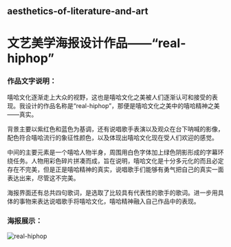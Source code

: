 ## aesthetics-of-literature-and-art

# 文艺美学海报设计作品——“real-hiphop”

### 作品文字说明：

嘻哈文化逐渐走上大众的视野，这也是嘻哈文化之美被人们逐渐认可和接受的表现。我设计的作品名称是“real-hiphop”，那便是嘻哈文化之美中的嘻哈精神之美——真实。

背景主要以紫红色和蓝色为基调，还有说唱歌手表演以及观众在台下呐喊的影像，配色符合嘻哈流行的象征性颜色，以及体现出嘻哈文化现在受人们欢迎的感觉。

中间的主要元素是一个嘻哈人物半身，周围用白色字体加上绿色阴影形成的字幕环绕任务。人物用彩色碎片拼凑而成，旨在说明，嘻哈文化是十分多元化的而且必定存在不完美，但是正是嘻哈精神的真实，说唱歌手们能够有勇气把自己的真实一面表达出来，尽管这不完美。

海报界面还有总共四句歌词，是选取了比较具有代表性的歌手的歌词。进一步用具体的事物来表达说唱歌手将嘻哈文化，嘻哈精神融入自己作品中的表现。

### 海报展示：

![real-hiphop](https://gitee.com/EdisonQXF/aesthetics-of-literature-and-art/raw/master/real%20hiphop.png)
